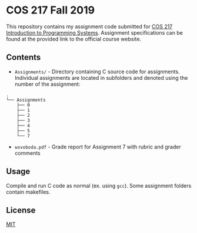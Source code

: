 # COS 217 Fall 2019

This repository contains my assignment code submitted for [COS 217 Introduction to Programming Systems](https://www.cs.princeton.edu/courses/archive/fall19/cos217/assignments.html). Assignment specifications can be found at the provided link to the official course website.

## Contents

- `Assignments/` - Directory containing C source code for assignments. Individual assignments are located in subfolders and denoted using the number of the assignment:

```
.
└── Assignments
    ├── 0
    ├── 1
    ├── 2
    ├── 3
    ├── 4
    ├── 5
    └── 7
```

- `wsvoboda.pdf` - Grade report for Assignment 7 with rubric and grader comments

## Usage

Compile and run C code as normal (ex. using `gcc`). Some assignment folders contain makefiles.

## License

[MIT](https://choosealicense.com/licenses/mit/)
